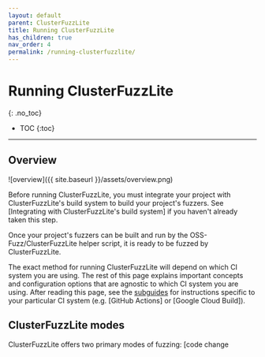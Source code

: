 ```yaml
---
layout: default
parent: ClusterFuzzLite
title: Running ClusterFuzzLite
has_children: true
nav_order: 4
permalink: /running-clusterfuzzlite/
---
```

# Running ClusterFuzzLite
{: .no_toc}

- TOC
{:toc}
---

## Overview
![overview]({{ site.baseurl }}/assets/overview.png)

Before running ClusterFuzzLite, you must integrate your project with ClusterFuzzLite's build system to build your project's fuzzers. See [Integrating with ClusterFuzzLite's build system] if you haven't already taken this step.

Once your project's fuzzers can be built and run by the OSS-Fuzz/ClusterFuzzLite
helper script, it is ready to be fuzzed by ClusterFuzzLite.

The exact method for running ClusterFuzzLite will depend on which CI system you are using.
The rest of this page explains important concepts and configuration options
that are agnostic to which CI system you are using.
After reading this page, see the [subguides] for instructions specific to your particular CI system (e.g. [GitHub Actions] or [Google Cloud Build]).

## ClusterFuzzLite modes

ClusterFuzzLite offers two primary modes of fuzzing: [code change fuzzing] and
[batch fuzzing].
ClusterFuzzLite also offers two helper modes for running fuzzers that don't
actually fuzz but provide useful functionality: [prune] and [coverage].
ClusterFuzzLite can be instructed to perform any of these functions using the
"mode" option.

### Code Change Fuzzing ("code-change") {#code-change}

One of the core ways to use ClusterFuzzLite is to fuzz code changes that
were introduced in a pull request/code review or commit. Code change fuzzing allows ClusterFuzzLite to find bugs before they are
commited into your code and while they are easiest to fix.

Code change fuzzing is designed to be fast so that it integrates easily into your development workcycle:
- It defaults to running for 10 minutes, [though this can be changed].
- It quits after finding a single crash, even if there are other fuzzers to
   run.
   
Running only code change fuzzing is the easiest way to use ClusterFuzzLite. 
However, we suggest using code change fuzzing in conjunction with other modes to gain ClusterFuzzLite's full benefits. 
For example, running [batch fuzzing] will develop a [corpus] that can be used by code change fuzzing. 
If no corpus is available from batch fuzzing, code change fuzzing will start from nothing or the provided seed corpus. 
Furthermore, when you first use ClusterFuzzLite, code change
fuzzing will not report the bugs that already exist in your codebase, while [batch fuzzing] will. 
See also [Code Coverage Report Generation] and [Continuous Builds] for additional functionalities.

### Batch Fuzzing ("batch") {#batch}

In batch fuzzing mode all fuzzers are run
for a preset longer amount of time. Unlike in code change mode, batch fuzzing will not exit immediately upon
discovering a bug. It will keep running other fuzzers until reaching
the allotted fuzzing time.

Given the longer runtime, we suggest batch fuzzing should be run on a schedule
such as once daily, rather than on code changes. 

By running for a longer amount of time, batch fuzzing
serves two important purposes:
- It can find bugs that are missed or are not reported by code change fuzzing.
   Note that batch fuzzing reports all crashes, not just "new" ones.
- It builds a [corpus] for each of your fuzz targets, leading to more
   code coverage and better bug discovery.
   This corpus will be used by [Code coverage report generation],
   [code change fuzzing], and later runs of batch fuzzing.
   The corpus is saved using your CI system's feature for storing files.

[corpus]: https://github.com/google/fuzzing/blob/master/docs/glossary.md#corpus

### Corpus Pruning ("prune")

Over time, redundant testcases will get introduced into your fuzzer's corpuses
during [batch fuzzing].

Corpus pruning is a helper function that minimizes the corpuses by removing corpus files (testcases) that
do not increase the fuzzer's code coverage.

If you are using [batch fuzzing], you should run corpus pruning once a day to prevent buildup of these redundant
testcases and keep fuzzing efficient. Corpus pruning should be considered mandatory when you are using [batch fuzzing] but otherwise should not be used.

### Code Coverage Report Generation ("coverage") {#coverage}

Code coverage report generation is a helper function that can be used when batch fuzzing is enabled. 
This mode uses the corpus developed during batch fuzzing to generate an HTML
coverage report that shows which parts of your code are covered by
fuzzing.

The data from coverage reports is also used by [code change fuzzing] to
determine which fuzzers are affected by a code change. If code change fuzzing can determine which fuzzers are affected, it will run only those fuzzers. Otherwise, it will run all of them. Even if you are primarily interested in using only code coverage mode, we suggest also using 
batch fuzzing and code coverage report generation as well, since they add this functionality to your code coverage fuzzing.

Since code coverage report generation uses the corpuses saved by batch fuzzing, it should be used only if batch fuzzing is enabled. 

### Continuous Builds

Continuous builds are not actually a mode of running fuzzers but is an additional
"task" for ClusterFuzzLite that you can set up (see [subguides]). Instead of running the fuzzers
after building them, in continuous builds, the builds are saved for later use by the
[code change fuzzing] mode. 

The continuous builds task enables code change fuzzing to identify whether a
crash was introduced by the code change or if it was pre-existing. If the cause of the crash
was pre-existing, the crash is not reported by code change fuzzing. If code change fuzzing is run without the continuous builds task, all crashes 
will be reported.

## Configuration Options

This section is an overview of the configuration options you can set when running ClusterFuzzLite.
See the [subguides] for details on how to set each configuration within your specific CI system. 

- `language`: The language your target code is written in. Defaults to `c++`.
  This should be the same as the value you set in `project.yaml`. See [this
  explanation] for more details.

- `fuzz-seconds`: Instructs ClusterFuzzLite on how long to spend fuzzing, in
  seconds. The default is 600 seconds, which is an appropriate starting point for code change fuzzing. You should 
  increase this number to spend more time batch fuzzing.

- `sanitizer`: Determines the sanitizer to build and run fuzz targets with. The
  choices are `'address'`, `'undefined'`, `'memory'` and `'coverage'` (for
  coverage report generation). The default is `'address'`. See [Sanitizers] for more information.

- `mode`: The mode for ClusterFuzzLite to execute. `code-change` by default. See
  [ClusterFuzzLite modes] for more details on how to run different modes.

- `dry-run`: Determines if ClusterFuzzLite reports bugs/crashes. The default
  value is `false`. When set to `true`, ClusterFuzzLite will never report a
  failure even if it finds a crash in your project, and users will have to
  manually check the logs for detected bugs.

**Note:** Your specific CI system will determine how options are passed to ClusterFuzzLite. Because 
some CI systems will pass them using environment
variables, the names of the environment variables can be slightly different than
names of the corresponding options. In particular, environment variables will be
all uppercase and use underscores (`_`) instead of hyphens (`-`). For example:
the environment variable for `fuzz-seconds` is `FUZZ_SECONDS`.

At this point you are ready to run ClusterFuzzLite using your specific CI system!
Choose the [subguide](#subguides) for your CI system to get started.

## Supported Continous Integration systems {#subguides}

- [GitHub Actions]
- [Google Cloud Build]

[subguides]: #subguides
[Google Cloud Build]: {{ site.baseurl }}/google-cloud-build/
[integrating with ClusterFuzzLite's build system]: {{ site.baseurl }}/build-integration/
[Batch Fuzzing]: #batch-fuzzing-batch
[Code Coverage report generation]: #code-coverage-report-generation-coverage
[this explanation]: {{ site.baseurl }}/build-integration/#language
[ClusterFuzzLite modes]: #clusterfuzzlite-modes
[GitHub Actions]: {{ site.baseurl }}/running-clusterfuzzlite/github-actions/
[Batch Fuzzing]: #batch
[Continuous builds]: #continuous-builds
[code change fuzzing]: #code-change
[prune]: #prune
[coverage]: #coverage
[though this can be changed]: #configuration-options
[sanitizers]: {{ site.baseurl }}/overview/#sanitizers
